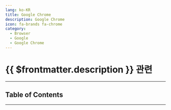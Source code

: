 ```yaml
---
lang: ko-KR
title: Google Chrome
description: Google Chrome
icon: fa-brands fa-chrome
category:
  - Browser
  - Google
  - Google Chrome
---
```


# {{ $frontmatter.description }} 관련

<ShieldsGroup logos="google,googlechrome"/>

---

## Table of Contents

<ToCLocal basePath="/tool/chrome/" />

---

<TagLinks />